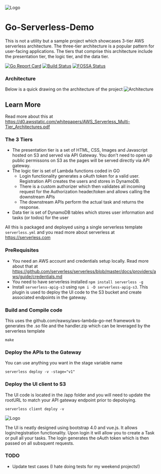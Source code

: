 
![Logo](docs/logo.png)

# Go-Serverless-Demo
This is not a utility but a sample project which showcases 3-tier AWS serverless architecture. The three-tier architecture is a popular pattern for user-facing applications. The tiers that comprise this architecture include the presentation tier, the logic tier, and the data tier.

[![Go Report Card](https://goreportcard.com/badge/github.com/vdparikh/go-serverless-demo)](https://goreportcard.com/report/github.com/vdparikh/go-serverless-demo) [![Build Status](https://travis-ci.org/vdparikh/go-serverless-demo.svg?branch=master)](https://travis-ci.org/vdparikh/go-serverless-demo) [![FOSSA Status](https://app.fossa.io/api/projects/git%2Bgithub.com%2Fvdparikh%2Fgo-serverless-demo.svg?type=shield)](https://app.fossa.io/projects/git%2Bgithub.com%2Fvdparikh%2Fgo-serverless-demo?ref=badge_shield)

### Architecture
Below is a quick drawing on the architecture of the project
![Architecture](docs/architecture.png)


## Learn More
Read more about this at https://d0.awsstatic.com/whitepapers/AWS_Serverless_Multi-Tier_Architectures.pdf

### The 3 Tiers
- The presentation tier is a set of HTML, CSS, Images and Javascript hosted on S3 and served via API Gateway. You don't need to open up public permissons on S3 as the pages will be served directly via API gateway. 
- The logic tier is set of Lambda functions coded in GO 
    - Login functionality generates a oAuth token for a valid user. Registration API creates the users and stores in DynamoDB. 
    - There is a custom authorizer which then validates all incoming request for the Authorization header/token and allows calling the downstream APIs
    - The downstream APIs perform the actual task and returns the response. 
- Data tier is set of DynamoDB tables which stores user information and tasks (or todos) for the user

All this is packaged and deployed using a single serverless template `serverless.yml` and you read more about serverless at https://serverless.com

### PreRequisites
- You need an AWS account and credentials setup locally. Read more about that at https://github.com/serverless/serverless/blob/master/docs/providers/aws/guide/credentials.md
- You need to have serverless installed `npm install serverless -g`
- Install `serverless-apig-s3` using `npm i -D serverless-apig-s3`. This plugin is used to deploy the UI code to the S3 bucket and create associated endpoints in the gateway. 

### Build and Compile code
This uses the github.com/eawsy/aws-lambda-go-net framework to generates the .so file and the handler.zip which can be leveraged by the serverless template
```
make
```

### Deploy the APIs to the Gateway
You can use anything you want in the stage variable name
```
serverless deploy -v -stage="v1"
```


### Deploy the UI client to S3
The UI code is located in the /app folder and you will need to update the rootURL to match your API gateway endpoint prior to depoloying. 
```
serverless client deploy -v
```
![Logo](docs/app.png)

The UI is neatly designed using bootstrap 4.0 and vue.js. It allows login/registration functionality. Upon login it will allow you to create a Task or pull all your tasks. The login generates the oAuth token which is then passed on all subsquent requests. 

### TODO
- Update test cases (I hate doing tests for my weekend projects!)
